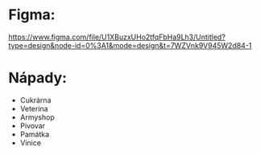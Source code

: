 # Figma:
https://www.figma.com/file/U1XBuzxUHo2tfqFbHa9Lh3/Untitled?type=design&node-id=0%3A1&mode=design&t=7WZVnk9V945W2d84-1

# Nápady:
- Cukrárna
- Veterina
- Armyshop
- Pivovar
- Památka
- Vinice
